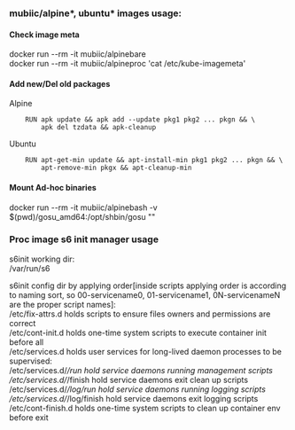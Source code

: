 ### mubiic/alpine*, ubuntu* images usage:
#### Check image meta  
docker run --rm -it mubiic/alpinebare  
docker run --rm -it mubiic/alpineproc 'cat /etc/kube-imagemeta'  

#### Add new/Del old packages  
Alpine  
```
	RUN apk update && apk add --update pkg1 pkg2 ... pkgn && \
		apk del tzdata && apk-cleanup
```
Ubuntu  
```
	RUN apt-get-min update && apt-install-min pkg1 pkg2 ... pkgn && \
		apt-remove-min pkgx && apt-cleanup-min

```
#### Mount Ad-hoc binaries
docker run --rm -it mubiic/alpinebash -v $(pwd)/gosu_amd64:/opt/shbin/gosu ""

### Proc image s6 init manager usage  
s6init working dir:  
/var/run/s6  

s6init config dir by applying order[inside scripts applying order is according to naming sort,
 so 00-servicename0, 01-servicename1, 0N-servicenameN are the proper script names]:  
/etc/fix-attrs.d      holds scripts to ensure files owners and permissions are correct 	
/etc/cont-init.d      holds one-time system scripts to execute container init before all  
/etc/services.d       holds user services for long-lived daemon processes to be supervised:  
/etc/services.d/*/run   		hold service daemons running management scripts
/etc/services.d/*/finish 		hold service daemons exit clean up scripts
/etc/services.d/*/log/run 		hold service daemons running logging scripts
/etc/services.d/*/log/finish 	hold service daemons exit logging scripts
/etc/cont-finish.d    holds one-time system scripts to clean up container env before exit  

